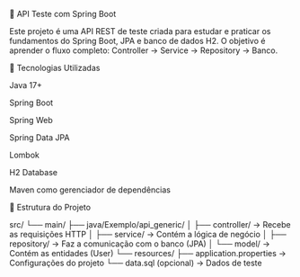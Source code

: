 🧩 API Teste com Spring Boot

Este projeto é uma API REST de teste criada para estudar e praticar os fundamentos do Spring Boot, JPA e banco de dados H2.
O objetivo é aprender o fluxo completo: Controller → Service → Repository → Banco.  


🚀 Tecnologias Utilizadas

Java 17+

Spring Boot

Spring Web

Spring Data JPA

Lombok

H2 Database

Maven como gerenciador de dependências

🧠 Estrutura do Projeto

src/
 └── main/
      ├── java/Exemplo/api_generic/
      │    ├── controller/ → Recebe as requisições HTTP
      │    ├── service/ → Contém a lógica de negócio
      │    ├── repository/ → Faz a comunicação com o banco (JPA)
      │    └── model/ → Contém as entidades (User)
      └── resources/
           ├── application.properties → Configurações do projeto
           └── data.sql (opcional) → Dados de teste
